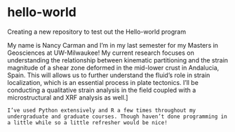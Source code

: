 # hello-world
Creating a new repository to test out the Hello-world program

My name is Nancy Carman and I’m in my last semester for my Masters in Geosciences at UW-Milwaukee! My current research focuses on understanding the relationship between kinematic partitioning and the strain magnitude of a shear zone deformed in the mid-lower crust in Andalucia, Spain. This will allows us to further understand the fluid’s role in strain localization, which is an essential process in plate tectonics. I’ll be conducting a qualitative strain analysis in the field coupled with a microstructural and XRF analysis as well.]

	I’ve used Python extensively and R a few times throughout my undergraduate and graduate courses. Though haven’t done programming in a little while so a little refresher would be nice!
